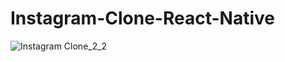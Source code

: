 # Instagram-Clone-React-Native



![Instagram Clone_2_2](https://user-images.githubusercontent.com/77012663/129013312-d5c4b5b1-90fb-4743-9ff4-081126bb70ca.gif)
